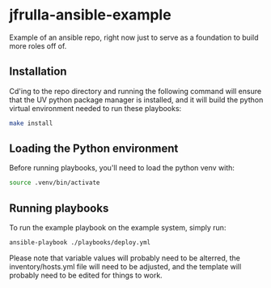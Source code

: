 # jfrulla-ansible-example
Example of an ansible repo, right now just to serve as a foundation to build more roles off of.

## Installation
Cd'ing to the repo directory and running the following command will ensure that the UV python package manager is installed, and it will build the python virtual environment needed to run these playbooks:

```bash
make install
```

## Loading the Python environment
Before running playbooks, you'll need to load the python venv with:

```bash
source .venv/bin/activate
```

## Running playbooks
To run the example playbook on the example system, simply run:

```bash
ansible-playbook ./playbooks/deploy.yml
```

Please note that variable values will probably need to be alterred, the inventory/hosts.yml file will need to be adjusted, and the template will probably need to be edited for things to work.